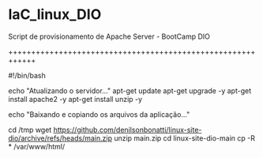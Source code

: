 # IaC_linux_DIO
 Script de provisionamento de Apache Server  - BootCamp DIO
 
++++++++++++++++++++++++++++++++++++++++++++++++++++++++++++


#!/bin/bash

echo "Atualizando o servidor..."
apt-get update
apt-get upgrade -y
apt-get install apache2 -y
apt-get install unzip -y


echo "Baixando e copiando os arquivos da aplicação..."

cd /tmp
wget https://github.com/denilsonbonatti/linux-site-dio/archive/refs/heads/main.zip
unzip main.zip
cd linux-site-dio-main
cp -R * /var/www/html/


